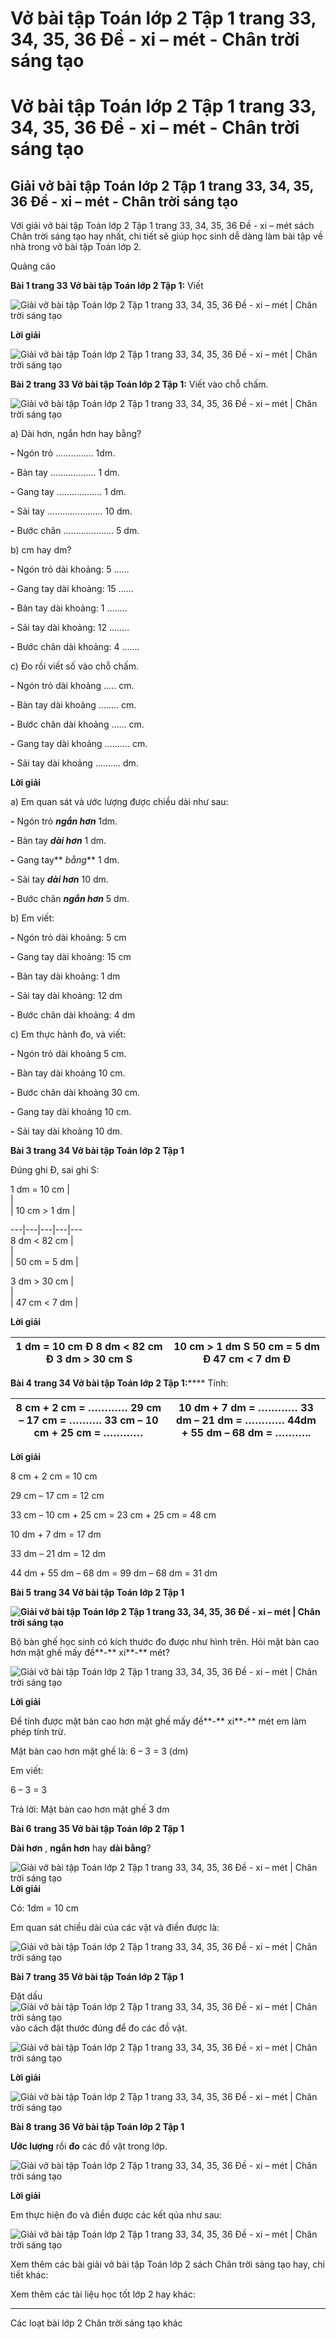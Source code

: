 # Vở bài tập Toán lớp 2 Tập 1 trang 33, 34, 35, 36 Đề - xi – mét - Chân trời sáng tạo

# Vở bài tập Toán lớp 2 Tập 1 trang 33, 34, 35, 36 Đề - xi – mét - Chân trời sáng tạo

## Giải vở bài tập Toán lớp 2 Tập 1 trang 33, 34, 35, 36 Đề - xi – mét - Chân trời sáng tạo

Với giải vở bài tập Toán lớp 2 Tập 1 trang 33, 34, 35, 36 Đề - xi – mét sách Chân trời sáng tạo hay nhất, chi tiết sẽ giúp học sinh dễ dàng làm bài tập về nhà trong vở bài tập Toán lớp 2.

Quảng cáo

**Bài 1 trang 33 Vở bài tập Toán lớp 2 Tập 1:** Viết

![Giải vở bài tập Toán lớp 2 Tập 1 trang 33, 34, 35, 36 Đề - xi – mét | Chân trời sáng tạo](https://vietjack.com/vbt-toan-2-ct/images/de-xi-met-trang-33-34-35-36-115689.PNG)

**Lời giải**

![Giải vở bài tập Toán lớp 2 Tập 1 trang 33, 34, 35, 36 Đề - xi – mét | Chân trời sáng tạo](https://vietjack.com/vbt-toan-2-ct/images/de-xi-met-trang-33-34-35-36-115693.PNG)

**Bài 2 trang 33 Vở bài tập Toán lớp 2 Tập 1:** Viết vào chỗ chấm.

![Giải vở bài tập Toán lớp 2 Tập 1 trang 33, 34, 35, 36 Đề - xi – mét | Chân trời sáng tạo](https://vietjack.com/vbt-toan-2-ct/images/de-xi-met-trang-33-34-35-36-115684.PNG)

a) Dài hơn, ngắn hơn hay bằng?

**-** Ngón trỏ …………… 1dm.

**-** Bàn tay ……………… 1 dm.

**-** Gang tay ……………… 1 dm.

**-** Sải tay …………………. 10 dm.

**-** Bước chân ……………….. 5 dm.

b) cm hay dm?

**-** Ngón trỏ dài khoảng: 5 ……

**-** Gang tay dài khoảng: 15 ……

**-** Bàn tay dài khoảng: 1 ……..

**-** Sải tay dài khoảng: 12 ……..

**-** Bước chân dài khoảng: 4 …….

c) Đo rồi viết số vào chỗ chấm.

**-** Ngón trỏ dài khoảng ….. cm.

**-** Bàn tay dài khoảng …….. cm.

**-** Bước chân dài khoảng …… cm.

**-** Gang tay dài khoảng ………. cm.

**-** Sải tay dài khoảng ………. dm.

**Lời giải**

a) Em quan sát và ước lượng được chiều dài như sau:

**-** Ngón trỏ **_ngắn hơn_** 1dm.

**-** Bàn tay **_dài hơn_** 1 dm.

**-** Gang tay** _bằng_** 1 dm.

**-** Sải tay **_dài hơn_** 10 dm.

**-** Bước chân **_ngắn hơn_** 5 dm.

b) Em viết:

**-** Ngón trỏ dài khoảng: 5 cm

**-** Gang tay dài khoảng: 15 cm

**-** Bàn tay dài khoảng: 1 dm

**-** Sải tay dài khoảng: 12 dm

**-** Bước chân dài khoảng: 4 dm

c) Em thực hành đo, và viết:

**-** Ngón trỏ dài khoảng 5 cm.

**-** Bàn tay dài khoảng 10 cm.

**-** Bước chân dài khoảng 30 cm.

**-** Gang tay dài khoảng 10 cm.

**-** Sải tay dài khoảng 10 dm.

**Bài 3 trang 34 Vở bài tập Toán lớp 2 Tập 1**

Đúng ghi Đ, sai ghi S:

1 dm = 10 cm |    
|    
|  10 cm > 1 dm |    
  
---|---|---|---|---  
8 dm < 82 cm |    
|    
|  50 cm = 5 dm |    
  
3 dm > 30 cm |    
|    
|  47 cm < 7 dm |    
  
  
**Lời giải**

1 dm = 10 cm Đ 8 dm < 82 cm Đ 3 dm > 30 cm S |  10 cm > 1 dm S 50 cm = 5 dm Đ 47 cm < 7 dm Đ  
---|---  
  
**Bài 4** **trang 34 Vở bài tập Toán lớp 2 Tập 1:****** Tính:

8 cm + 2 cm = ………… 29 cm – 17 cm = ………. 33 cm – 10 cm + 25 cm = ………… |  10 dm + 7 dm = ………… 33 dm – 21 dm = ………… 44dm + 55 dm – 68 dm = ………..  
---|---  
  
**Lời giải**

8 cm + 2 cm = 10 cm

29 cm – 17 cm = 12 cm

33 cm – 10 cm + 25 cm = 23 cm + 25 cm = 48 cm

10 dm + 7 dm = 17 dm

33 dm – 21 dm = 12 dm

44 dm + 55 dm – 68 dm = 99 dm – 68 dm = 31 dm

**Bài 5** **trang 34 Vở bài tập Toán lớp 2 Tập 1**

**![Giải vở bài tập Toán lớp 2 Tập 1 trang 33, 34, 35, 36 Đề - xi – mét | Chân trời sáng tạo](https://vietjack.com/vbt-toan-2-ct/images/de-xi-met-trang-33-34-35-36-115699.PNG)**  


Bộ bàn ghế học sinh có kích thước đo được như hình trên. Hỏi mặt bàn cao hơn mặt ghế mấy đề**-** xi**-** mét? 

![Giải vở bài tập Toán lớp 2 Tập 1 trang 33, 34, 35, 36 Đề - xi – mét | Chân trời sáng tạo](https://vietjack.com/vbt-toan-2-ct/images/de-xi-met-trang-33-34-35-36-115682.PNG)

**Lời giải**

Để tính được mặt bàn cao hơn mặt ghế mấy đề**-** xi**-** mét em làm phép tính trừ. 

Mặt bàn cao hơn mặt ghế là: 6 – 3 = 3 (dm)

Em viết:

6 – 3 = 3

Trả lời: Mặt bàn cao hơn mặt ghế 3 dm

**Bài 6** **trang 35 Vở bài tập Toán lớp 2 Tập 1**

**Dài hơn** , **ngắn hơn** hay **dài bằng**?

![Giải vở bài tập Toán lớp 2 Tập 1 trang 33, 34, 35, 36 Đề - xi – mét | Chân trời sáng tạo](https://vietjack.com/vbt-toan-2-ct/images/de-xi-met-trang-33-34-35-36-115704.PNG) **Lời giải**

Có: 1dm = 10 cm

Em quan sát chiều dài của các vật và điền được là:

![Giải vở bài tập Toán lớp 2 Tập 1 trang 33, 34, 35, 36 Đề - xi – mét | Chân trời sáng tạo](https://vietjack.com/vbt-toan-2-ct/images/de-xi-met-trang-33-34-35-36-115706.PNG)

**Bài 7** **trang 35 Vở bài tập Toán lớp 2 Tập 1**

Đặt dấu ![Giải vở bài tập Toán lớp 2 Tập 1 trang 33, 34, 35, 36 Đề - xi – mét | Chân trời sáng tạo](https://vietjack.com/vbt-toan-2-ct/images/de-xi-met-trang-33-34-35-36-115708.PNG)vào cách đặt thước đúng để đo các đồ vật.

![Giải vở bài tập Toán lớp 2 Tập 1 trang 33, 34, 35, 36 Đề - xi – mét | Chân trời sáng tạo](https://vietjack.com/vbt-toan-2-ct/images/de-xi-met-trang-33-34-35-36-115686.PNG)

**Lời giải**

![Giải vở bài tập Toán lớp 2 Tập 1 trang 33, 34, 35, 36 Đề - xi – mét | Chân trời sáng tạo](https://vietjack.com/vbt-toan-2-ct/images/de-xi-met-trang-33-34-35-36-115685.PNG)

**Bài 8** **trang 36 Vở bài tập Toán lớp 2 Tập 1**

**Ước lượng** rồi **đo** các đồ vật trong lớp.

![Giải vở bài tập Toán lớp 2 Tập 1 trang 33, 34, 35, 36 Đề - xi – mét | Chân trời sáng tạo](https://vietjack.com/vbt-toan-2-ct/images/de-xi-met-trang-33-34-35-36-115710.PNG)

**Lời giải**

Em thực hiện đo và điền được các kết qủa như sau:

![Giải vở bài tập Toán lớp 2 Tập 1 trang 33, 34, 35, 36 Đề - xi – mét | Chân trời sáng tạo](https://vietjack.com/vbt-toan-2-ct/images/de-xi-met-trang-33-34-35-36-115712.PNG)

Xem thêm các bài giải vở bài tập Toán lớp 2 sách Chân trời sáng tạo hay, chi tiết khác:

Xem thêm các tài liệu học tốt lớp 2 hay khác:

* * *

Các loạt bài lớp 2 Chân trời sáng tạo khác
